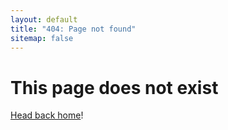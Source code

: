 ```yaml
---
layout: default
title: "404: Page not found"
sitemap: false
---
```


<h1>This page does not exist</h1>
<p><a href="{{ site.baseurl }}/">Head back home</a>!</p>

